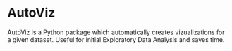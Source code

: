 # AutoViz
AutoViz is a Python package which automatically creates vizualizations for a given dataset. Useful for initial Exploratory Data Analysis and saves time.
